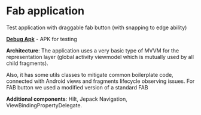 # Fab application
Test application with draggable fab button (with snapping to edge ability)

**[Debug Apk](https://github.com/kosyakoff/fab/blob/main/fab-v1.apk)** - APK for testing

**Architecture**:
The application uses a very basic type of MVVM for the representation layer (global activity viewmodel which is mutually used by all child fragments). 

Also, it has some utils classes to mitigate common boilerplate code, connected with Android views and fragments lifecycle observing issues.
For FAB button we used a modified version of a standard FAB

**Additional components**: 
Hilt, Jepack Navigation, ViewBindingPropertyDelegate.
